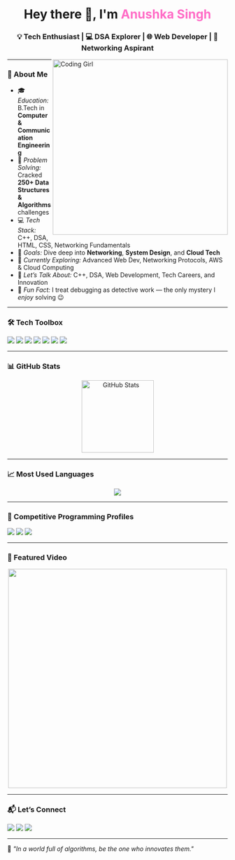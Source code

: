 <!--
  README.md for Anushka Singh
  Dark-mode optimized, tech-enthusiast profile
-->

<h1 align="center">Hey there 👋, I'm <span style="color:#FF6EC7;">Anushka Singh</span></h1>
<h3 align="center">💡 Tech Enthusiast | 💻 DSA Explorer | 🌐 Web Developer | 🌉 Networking Aspirant</h3>

<img align="right" alt="Coding Girl" width="400" src="https://media.giphy.com/media/L8K62iTDkzGX6/giphy.gif">

---

### 🌸 About Me  
- 🎓 *Education:* B.Tech in **Computer & Communication Engineering**  
- 🧮 *Problem Solving:* Cracked **250+ Data Structures & Algorithms** challenges  
- 💻 *Tech Stack:* C++, DSA, HTML, CSS, Networking Fundamentals  
- 🚀 *Goals:* Dive deep into **Networking**, **System Design**, and **Cloud Tech**  
- 🌱 *Currently Exploring:* Advanced Web Dev, Networking Protocols, AWS & Cloud Computing  
- 💬 *Let’s Talk About:* C++, DSA, Web Development, Tech Careers, and Innovation  
- 🌟 *Fun Fact:* I treat debugging as detective work — the only mystery I *enjoy* solving 😉  

---

### 🛠 Tech Toolbox  
<p align="left">
  <img src="https://img.shields.io/badge/C++-004482?style=for-the-badge&logo=cplusplus&logoColor=white"/>
  <img src="https://img.shields.io/badge/DSA-ff7f11?style=for-the-badge&logo=hackerrank&logoColor=white"/>
  <img src="https://img.shields.io/badge/Web%20Dev-00d8ff?style=for-the-badge&logo=react&logoColor=black"/>
  <img src="https://img.shields.io/badge/HTML5-f16529?style=for-the-badge&logo=html5&logoColor=white"/>
  <img src="https://img.shields.io/badge/CSS3-264de4?style=for-the-badge&logo=css3&logoColor=white"/>
  <img src="https://img.shields.io/badge/Networking-008000?style=for-the-badge&logo=cisco&logoColor=white"/>
  <img src="https://img.shields.io/badge/Cloud-FF9900?style=for-the-badge&logo=amazonaws&logoColor=white"/>
</p>

---

### 📊 GitHub Stats  
<p align="center">
  <img src="https://github-readme-stats.vercel.app/api?username=Anushkasingh08&show_icons=true&theme=tokyonight" alt="GitHub Stats" height="165"/>
</p>

---

### 📈 Most Used Languages  
<p align="center">
  <img src="https://github-readme-stats.vercel.app/api/top-langs/?username=Anushkasingh08&layout=compact&theme=tokyonight"/>
</p>

---

### 🎯 Competitive Programming Profiles  
<p align="left">
  <a href="https://leetcode.com/anushkasingh"><img src="https://img.shields.io/badge/LeetCode-FFA116?style=for-the-badge&logo=leetcode&logoColor=white"/></a>
  <a href="https://www.codechef.com/users/anushkasingh"><img src="https://img.shields.io/badge/CodeChef-4b2e2e?style=for-the-badge&logo=codechef&logoColor=white"/></a>
  <a href="https://codeforces.com/profile/anushkasingh"><img src="https://img.shields.io/badge/Codeforces-2f89fc?style=for-the-badge&logo=codeforces&logoColor=white"/></a>
</p>

---

### 🎥 Featured Video  
<p align="center">
  <a href="https://www.youtube.com/watch?v=dQw4w9WgXcQ">
    <img src="https://img.youtube.com/vi/dQw4w9WgXcQ/maxresdefault.jpg" width="500"/>
  </a>
</p>

---

### 📬 Let’s Connect  
<p align="left">
  <a href="https://linkedin.com/in/anushkasingh"><img src="https://img.shields.io/badge/LinkedIn-0A66C2?style=for-the-badge&logo=linkedin&logoColor=white"/></a>
  <a href="mailto:anushkasingh@gmail.com"><img src="https://img.shields.io/badge/Email-e63946?style=for-the-badge&logo=gmail&logoColor=white"/></a>
  <a href="https://github.com/Anushkasingh08"><img src="https://img.shields.io/badge/GitHub-161b22?style=for-the-badge&logo=github&logoColor=white"/></a>
</p>

---

💖 *"In a world full of algorithms, be the one who innovates them."*  
